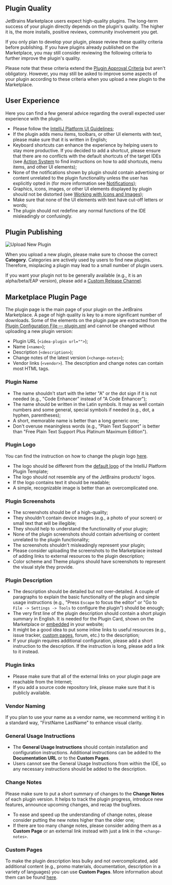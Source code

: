 [//]: # (title: Quality Guidelines)

## Plugin Quality

JetBrains Marketplace users expect high-quality plugins. The long-term success of your plugin directly depends on the plugin's quality. The higher it is, the more installs, positive reviews, community involvement you get.

If you only plan to develop your plugin, please review these quality criteria before publishing. If you have plugins already published on the Marketplace, you may still consider reviewing the following criteria to further improve the plugin's quality.

Please note that these criteria extend the [Plugin Approval Criteria](https://plugins.jetbrains.com/legal/approval-guidelines) but aren't obligatory. However, you may still be asked to improve some aspects of your plugin according to these criteria when you upload a new plugin to the Marketplace.

## User Experience

Here you can find a few general advice regarding the overall expected user experience with the plugin.

* Please follow the [IntelliJ Platform UI Guidelines](https://jetbrains.design/intellij/);
* If the plugin adds menu items, toolbars, or other UI elements with text, please make sure that it is written in English;
* Keyboard shortcuts can enhance the experience by helping users to stay more productive. If you decided to add a shortcut, please ensure that there are no conflicts with the default shortcuts of the target IDEs (see [Action System](https://plugins.jetbrains.com/docs/intellij/basic-action-system.html) to find instructions on how to add shortcuts, menu items, and other UI elements);
* None of the notifications shown by plugin should contain advertising or content unrelated to the plugin functionality unless the user has explicitly opted in (for more information see [Notifications](https://plugins.jetbrains.com/docs/intellij/notifications.html?from=jetbrains.org));
* Graphics, icons, images, or other UI elements displayed by plugin should not be distorted (see [Working with Icons and Images](https://plugins.jetbrains.com/docs/intellij/work-with-icons-and-images.html));
* Make sure that none of the UI elements with text have cut-off letters or words;
* The plugin should not redefine any normal functions of the IDE misleadingly or confusingly.

## Plugin Publishing

![Upload New Plugin](upload-new-plugin.png)

When you upload a new plugin, please make sure to choose the correct **Category**. Categories are actively used by users to find new plugins. Therefore, misplacing a plugin may lead to a small number of plugin users.

If you want your plugin not to be generally available (e.g., it is an alpha/beta/EAP version), please add a [Custom Release Channel](https://plugins.jetbrains.com/docs/marketplace/custom-release-channels.html).

## Marketplace Plugin Page

The plugin page is the main page of your plugin on the JetBrains Marketplace. A page of high quality is key to a more significant number of downloads. 
Some of the elements on the plugin page are extracted from the [Plugin Configuration File — plugin.xml](https://plugins.jetbrains.com/docs/intellij/plugin-configuration-file.html) and cannot be changed without uploading a new plugin version:
* Plugin URL (`<idea-plugin url="">`);
* Name (`<name>`);
* Description (`<description>`);
* Change notes of the latest version (`<change-notes>`);
* Vendor links (`<vendor>`).
The description and change notes can contain most HTML tags.

### Plugin Name
* The name shouldn't start with the letter "A" or the dot sign if it is not needed (e.g., "Code Enhancer" instead of "A Code Enhancer");
* The name should be written in the Latin symbols. It may as well contain numbers and some general, special symbols if needed (e.g., dot, a hyphen, parentheses);
* A short, memorable name is better than a long generic one;
* Don't overuse meaningless words (e.g., "Plain Text Support" is better than "Free Plain Text Support Plus Platinum Maximum Edition").

### Plugin Logo
You can find the instruction on how to change the plugin logo [here](https://plugins.jetbrains.com/docs/intellij/plugin-icon-file.html).
* The logo should be different from the [default logo](https://github.com/JetBrains/intellij-platform-plugin-template/blob/master/src/main/resources/META-INF/pluginIcon.svg) of the IntelliJ Platform Plugin Template;
* The logo should not resemble any of the JetBrains products' logos.
* If the logo contains text it should be readable;
* A simple, recognizable image is better than an overcomplicated one.

### Plugin Screenshots
* The screenshots should be of a high-quality;
* They shouldn't contain device images (e.g., a photo of your screen) or small text that will be illegible;
* They should help to understand the functionality of your plugin;
* None of the plugin screenshots should contain advertising or content unrelated to the plugin functionality;
* The screenshots shouldn't misleadingly represent your plugin;
* Please consider uploading the screenshots to the Marketplace instead of adding links to external resources to the plugin description;
* Color scheme and Theme plugins should have screenshots to represent the visual style they provide.

### Plugin Description
* The description should be detailed but not over-detailed. A couple of paragraphs to explain the basic functionality of the plugin and simple usage instructions (e.g., "Press `Escape` to focus the editor" or "Go to `File -> Settings -> Tools` to configure the plugin") should be enough;
* The very first line of the plugin description should contain a short plugin summary in English. It is needed for the Plugin Card, shown on the Marketplace or [embedded](https://plugins.jetbrains.com/docs/marketplace/embeddable-content.html) in your website;
* It might be a good idea to put some inline links to useful resources (e.g., issue tracker, [custom pages](https://plugins.jetbrains.com/docs/marketplace/custom-pages.html), forum, etc.) to the description;
* If your plugin requires additional configuration, please add a short instruction to the description. If the instruction is long, please add a link to it instead.

### Plugin links
* Please make sure that all of the external links on your plugin page are reachable from the Internet;
* If you add a source code repository link, please make sure that it is publicly available.

### Vendor Naming
If you plan to use your name as a vendor name, we recommend writing it in a standard way, "FirstName LastName" to enhance visual clarity.

### General Usage Instructions
* The **General Usage Instructions** should contain installation and configuration instructions. Additional instructions can be added to the **Documentation URL** or to the **Custom Pages**.
* Users cannot see the General Usage Instructions from within the IDE, so any necessary instructions should be added to the description.

### Change Notes
Please make sure to put a short summary of changes to the **Change Notes** of each plugin version. It helps to track the plugin progress, introduce new features, announce upcoming changes, and recap the bugfixes.
* To ease and speed up the understanding of change notes, please consider putting the new notes higher than the older one;
* If there are too many change notes, please consider adding them as a **Custom Page** or an external link instead with just a link in the `<change-notes>`.

### Custom Pages
To make the plugin description less bulky and not overcomplicated, add additional content (e.g., promo materials, documentation, description in a variety of languages) you can use **Custom Pages**. More information about them can be found [here](https://plugins.jetbrains.com/docs/marketplace/custom-pages.html).

